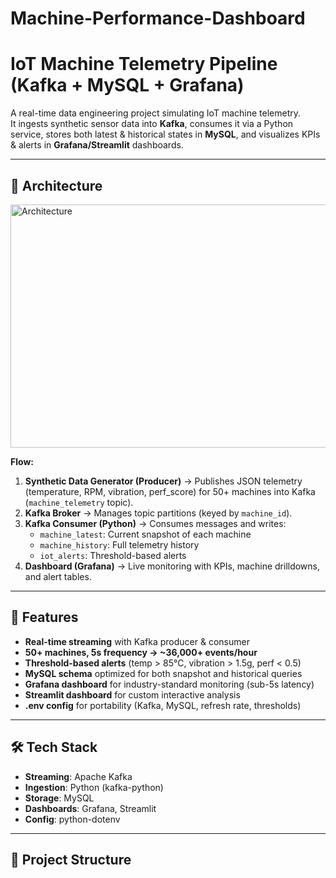 # Machine-Performance-Dashboard
# IoT Machine Telemetry Pipeline (Kafka + MySQL + Grafana)

A real-time data engineering project simulating IoT machine telemetry.  
It ingests synthetic sensor data into **Kafka**, consumes it via a Python service, stores both latest & historical states in **MySQL**, and visualizes KPIs & alerts in **Grafana/Streamlit** dashboards.

---
## 📌 Architecture
<img width="1297" height="389" alt="Architecture" src="https://github.com/user-attachments/assets/4d6306be-4b59-466c-a333-900b0d956409" />



**Flow:**
1. **Synthetic Data Generator (Producer)** → Publishes JSON telemetry (temperature, RPM, vibration, perf_score) for 50+ machines into Kafka (`machine_telemetry` topic).
2. **Kafka Broker** → Manages topic partitions (keyed by `machine_id`).
3. **Kafka Consumer (Python)** → Consumes messages and writes:
   - `machine_latest`: Current snapshot of each machine
   - `machine_history`: Full telemetry history
   - `iot_alerts`: Threshold-based alerts
4. **Dashboard (Grafana)** → Live monitoring with KPIs, machine drilldowns, and alert tables.

---

## 🚀 Features

- **Real-time streaming** with Kafka producer & consumer
- **50+ machines, 5s frequency → ~36,000+ events/hour**
- **Threshold-based alerts** (temp > 85°C, vibration > 1.5g, perf < 0.5)
- **MySQL schema** optimized for both snapshot and historical queries
- **Grafana dashboard** for industry-standard monitoring (sub-5s latency)
- **Streamlit dashboard** for custom interactive analysis
- **.env config** for portability (Kafka, MySQL, refresh rate, thresholds)

---

## 🛠️ Tech Stack

- **Streaming**: Apache Kafka  
- **Ingestion**: Python (kafka-python)  
- **Storage**: MySQL  
- **Dashboards**: Grafana, Streamlit  
- **Config**: python-dotenv  

---

## 📂 Project Structure


